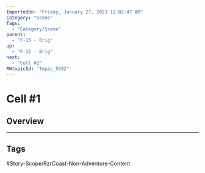 ```yaml
---
ImportedOn: "Friday, January 27, 2023 12:02:47 AM"
Category: "Scene"
Tags:
  - "Category/Scene"
parent:
  - "F-15 - Brig"
up:
  - "F-15 - Brig"
next:
  - "Cell #2"
RWtopicId: "Topic_5592"
---
```

# Cell #1
## Overview

---
## Tags
#Story-Scope/RzrCoast-Non-Adventure-Content

